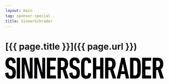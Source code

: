 ```yaml
---
layout: main
tag: sponsor-special
title: SinnerSchrader
---
```


# [{{ page.title }}]({{ page.url }})

<img src="/images/sponsor-logos/sinnerschrader.png" class="sponsor-no-text" />
